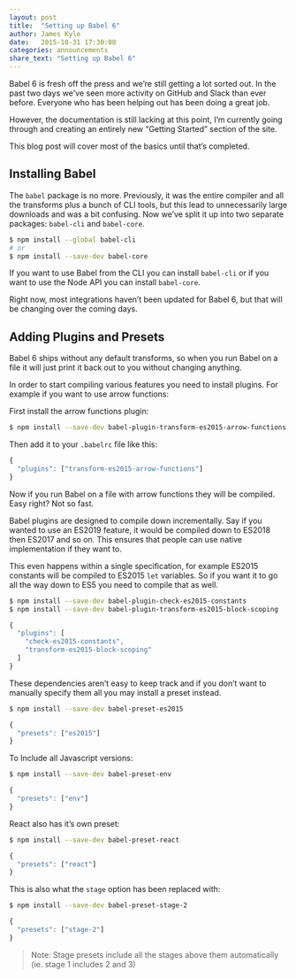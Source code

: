 ```yaml
---
layout: post
title:  "Setting up Babel 6"
author: James Kyle
date:   2015-10-31 17:30:00
categories: announcements
share_text: "Setting up Babel 6"
---
```


Babel 6 is fresh off the press and we’re still getting a lot sorted out. In the past two days we've seen more activity on GitHub and Slack than ever before. Everyone who has been helping out has been doing a great job.

However, the documentation is still lacking at this point, I’m currently going through and creating an entirely new “Getting Started” section of the site.

This blog post will cover most of the basics until that’s completed.

## Installing Babel

The `babel` package is no more. Previously, it was the entire compiler and all the transforms plus a bunch of CLI tools, but this lead to unnecessarily large downloads and was a bit confusing. Now we’ve split it up into two separate packages: `babel-cli` and `babel-core`.

```sh
$ npm install --global babel-cli
# or
$ npm install --save-dev babel-core
```

If you want to use Babel from the CLI you can install `babel-cli` or if you want to use the Node API you can install `babel-core`.

Right now, most integrations haven’t been updated for Babel 6, but that will be changing over the coming days.

## Adding Plugins and Presets

Babel 6 ships without any default transforms, so when you run Babel on a file it will just print it back out to you without changing anything.

In order to start compiling various features you need to install plugins. For example if you want to use arrow functions:

First install the arrow functions plugin:

```sh
$ npm install --save-dev babel-plugin-transform-es2015-arrow-functions
```

Then add it to your `.babelrc` file like this:

```js
{
  "plugins": ["transform-es2015-arrow-functions"]
}
```

Now if you run Babel on a file with arrow functions they will be compiled. Easy right? Not so fast.

Babel plugins are designed to compile down incrementally. Say if you wanted to use an ES2019 feature, it would be compiled down to ES2018 then ES2017 and so on. This ensures that people can use native implementation if they want to.

This even happens within a single specification, for example ES2015 constants will be compiled to ES2015 `let` variables. So if you want it to go all the way down to ES5 you need to compile that as well.

```sh
$ npm install --save-dev babel-plugin-check-es2015-constants
$ npm install --save-dev babel-plugin-transform-es2015-block-scoping
```

```js
{
  "plugins": [
    "check-es2015-constants",
    "transform-es2015-block-scoping"
  ]
}
```

These dependencies aren’t easy to keep track and if you don’t want to manually specify them all you may install a preset instead.

```sh
$ npm install --save-dev babel-preset-es2015
```

```js
{
  "presets": ["es2015"]
}
```

To Include all Javascript versions:

```sh
$ npm install --save-dev babel-preset-env
```

```js
{
  "presets": ["env"]
}
```

React also has it’s own preset:

```sh
$ npm install --save-dev babel-preset-react
```

```js
{
  "presets": ["react"]
}
```

This is also what the `stage` option has been replaced with:

```sh
$ npm install --save-dev babel-preset-stage-2
```

```js
{
  "presets": ["stage-2"]
}
```

> Note: Stage presets include all the stages above them automatically (ie. stage 1 includes 2 and 3)
